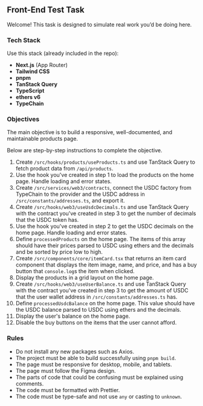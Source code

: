 ## Front-End Test Task

Welcome! This task is designed to simulate real work you’d be doing here.

### Tech Stack

Use this stack (already included in the repo):

- **Next.js** (App Router)
- **Tailwind CSS**
- **pnpm**
- **TanStack Query**
- **TypeScript**
- **ethers v6**
- **TypeChain**

### Objectives

The main objective is to build a responsive, well-documented, and maintainable products page.

Below are step-by-step instructions to complete the objective.

1. Create `/src/hooks/products/useProducts.ts` and use TanStack Query to fetch product data from `/api/products`.
2. Use the hook you've created in step 1 to load the products on the home page. Handle loading and error states.
3. Create `/src/services/web3/contracts`, connect the USDC factory from TypeChain to the provider and the USDC address in `/src/constants/addresses.ts`, and export it.
4. Create `/src/hooks/web3/useUsdcDecimals.ts` and use TanStack Query with the contract you've created in step 3 to get the number of decimals that the USDC token has.
5. Use the hook you've created in step 2 to get the USDC decimals on the home page. Handle loading and error states.
6. Define `processedProducts` on the home page. The items of this array should have their prices parsed to USDC using ethers and the decimals and be sorted by price low to high.
7. Create `/src/components/core/itemCard.tsx` that returns an item card component that displays the item image, name, and price, and has a buy button that `console.log`s the item when clicked.
8. Display the products in a grid layout on the home page.
9. Create `/src/hooks/web3/useUserBalance.ts` and use TanStack Query with the contract you've created in step 3 to get the amount of USDC that the user wallet address in `/src/constants/addresses.ts` has.
10. Define `processedUsdcBalance` on the home page. This value should have the USDC balance parsed to USDC using ethers and the decimals.
11. Display the user's balance on the home page.
12. Disable the buy buttons on the items that the user cannot afford.

### Rules

- Do not install any new packages such as Axios.
- The project must be able to build successfully using `pnpm build`.
- The page must be responsive for desktop, mobile, and tablets.
- The page must follow the Figma design.
- The parts of code that could be confusing must be explained using comments.
- The code must be formatted with Prettier.
- The code must be type-safe and not use `any` or casting to `unknown`.
